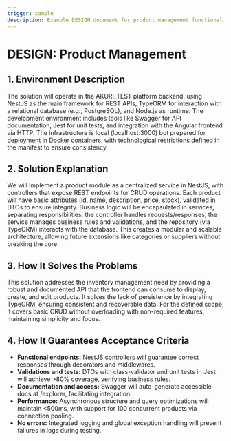 ```yaml
---
trigger: sample
description: Example DESIGN document for product management functionality, based on the approved REQUIREMENT.
---
```


# DESIGN: Product Management

## 1. Environment Description
The solution will operate in the AKURI_TEST platform backend, using NestJS as the main framework for REST APIs, TypeORM for interaction with a relational database (e.g., PostgreSQL), and Node.js as runtime. The development environment includes tools like Swagger for API documentation, Jest for unit tests, and integration with the Angular frontend via HTTP. The infrastructure is local (localhost:3000) but prepared for deployment in Docker containers, with technological restrictions defined in the manifest to ensure consistency.

## 2. Solution Explanation
We will implement a product module as a centralized service in NestJS, with controllers that expose REST endpoints for CRUD operations. Each product will have basic attributes (id, name, description, price, stock), validated in DTOs to ensure integrity. Business logic will be encapsulated in services, separating responsibilities: the controller handles requests/responses, the service manages business rules and validations, and the repository (via TypeORM) interacts with the database. This creates a modular and scalable architecture, allowing future extensions like categories or suppliers without breaking the core.

## 3. How It Solves the Problems
This solution addresses the inventory management need by providing a robust and documented API that the frontend can consume to display, create, and edit products. It solves the lack of persistence by integrating TypeORM, ensuring consistent and recoverable data. For the defined scope, it covers basic CRUD without overloading with non-required features, maintaining simplicity and focus.

## 4. How It Guarantees Acceptance Criteria
- **Functional endpoints:** NestJS controllers will guarantee correct responses through decorators and middlewares.
- **Validations and tests:** DTOs with class-validator and unit tests in Jest will achieve >80% coverage, verifying business rules.
- **Documentation and access:** Swagger will auto-generate accessible docs at /explorer, facilitating integration.
- **Performance:** Asynchronous structure and query optimizations will maintain <500ms, with support for 100 concurrent products via connection pooling.
- **No errors:** Integrated logging and global exception handling will prevent failures in logs during testing.